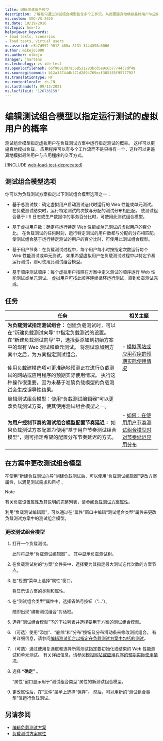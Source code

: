 ```yaml
---
title: 编辑测试组合模型
description: 了解如何通过测试组合模型包含多个工作流，从而更逼真地模拟最终用户与应用程序交互的方式。
ms.custom: SEO-VS-2020
ms.date: 10/19/2016
ms.topic: how-to
helpviewer_keywords:
- load tests, scenarios
- load tests, virtual users
ms.assetid: e3b7d952-9012-400a-8131-3444390a6066
author: mikejo5000
ms.author: mikejo
manager: jmartens
ms.technology: vs-ide-test
ms.openlocfilehash: 6bf9001d07a56d521283bcd5e9c6b7774437df48
ms.sourcegitcommit: b12a38744db371d2894769ecf305585f9577792f
ms.translationtype: HT
ms.contentlocale: zh-CN
ms.lasthandoff: 09/13/2021
ms.locfileid: "126736159"
---
```

# <a name="edit-test-mix-models-to-specify-the-probability-of-a-virtual-user-running-a-test"></a>编辑测试组合模型以指定运行测试的虚拟用户的概率

测试组合模型指定虚拟用户在负载测试方案中运行指定测试的概率。 这样可以更逼真地模拟负载。 应用程序可以有多个工作流而不是只得有一个，这样可以更逼真地模拟最终用户与应用程序的交互方式。

[!INCLUDE [web-load-test-deprecated](includes/web-load-test-deprecated.md)]

## <a name="test-mix-model-options"></a>测试组合模型选项

你可以为负载测试方案指定以下测试组合模型选项之一：

-  基于总测试数：确定虚拟用户启动测试迭代时运行的 Web 性能或单元测试。 在负载测试结束时，运行特定测试的次数与分配的测试分布相匹配。 使测试组合基于 IIS 日志或生产数据中的事务百分比时，可使用此测试组合模型。

-  基于虚拟用户数：确定将运行特定 Web 性能或单元测试的虚拟用户的百分比。 在负载测试的任何时刻，运行特定测试的用户数都与分配的分布相匹配。 使测试组合基于运行特定测试的用户的百分比时，可使用此测试组合模型。

-  基于用户节奏：在负载测试过程中，每个用户每小时按指定次数运行每个 Web 性能测试或单元测试。 如果希望虚拟用户在负载测试过程中以特定节奏运行测试，则可使用此测试组合模型。

-  基于顺序测试顺序：每个虚拟用户按照在方案中定义测试的顺序运行 Web 性能测试或单元测试。 虚拟用户可按此顺序连续循环运行测试，直到负载测试完成。

## <a name="tasks"></a>任务

|任务|相关主题|
|-|-----------------------|
|**为负载测试指定测试组合：** 创建负载测试时，可以在“新建负载测试向导”中指定负载测试的设置。 在“新建负载测试向导”中，选择要添加到初始方案中的现有 Web 测试和单元测试。 将测试添加到方案中之后，为方案指定测试组合。<br /><br /> 使用负载建模选项可更准确地预测正在进行负载测试的网站或应用程序的预期实际使用情况。 执行这种操作很重要，因为未基于准确负载模型的负载测试会生成误导性结果。|-   [模拟网站或应用程序的预期实际使用情况](../test/emulate-real-world-usage-of-a-web-site-in-a-load-test-using-test-mix-models.md)|
|编辑测试组合模型：使用“负载测试编辑器”可以更改负载测试方案，使其使用测试组合模型之一。||
|**为用户控制节奏的测试组合模型配置节奏延迟：** 如果负载测试方案配置为使用“基于用户节奏测试组合模型”，则可指定希望的配置分布节奏延迟的方式。|-   [如何：在使用用户节奏测试组合模型时对节奏延迟应用分布](../test/how-to-apply-distribution-to-pacing-delay-when-using-a-user-pace-test-mix-model.md)|

## <a name="change-the-test-mix-model-in-a-scenario"></a>在方案中更改测试组合模型

在使用“新建负载测试向导”创建负载测试后，可以使用“负载测试编辑器”更改方案属性，以满足测试需求和目标 。

> [!NOTE]
> 有关负载设置属性及其说明的完整列表，请参阅[负载测试方案属性](../test/load-test-scenario-properties.md)。

利用“负载测试编辑器”，可以通过在“属性”窗口中编辑“测试组合类型”属性来更改负载测试方案中的测试组合模型。

### <a name="to-change-the-test-mix-model"></a>更改测试组合模型

1. 打开一个负载测试。

     此时将显示“负载测试编辑器”  。 其中显示负载测试树。

2. 在负载测试树的“方案”文件夹中，选择要为其指定最大测试迭代次数的方案节点。

3. 在“视图”菜单上选择“属性”窗口。  

     将显示该方案的类别和属性。

4. 在“测试组合类型”属性中，选择省略号按钮（“…”）。

     随即出现“编辑测试组合”对话框。

5. 选择“测试组合模型”下的下拉列表并选择要用于方案的测试组合模型。

6. （可选）使用“添加”、“删除”和“分布”按钮及分布滑动条来修改测试组合。 有关详细信息，请参阅[编辑测试组合以指定在负载测试方案中包括的测试](../test/edit-the-test-mix-to-specify-which-web-browsers-types-in-a-load-test-scenario.md)。

7. （可选）通过使用复选框和选择所需测试指定要初始化或结束的 Web 性能测试和单元测试。 有关详细信息，请参阅[模拟网站或应用程序的预期实际使用情况](../test/emulate-real-world-usage-of-a-web-site-in-a-load-test-using-test-mix-models.md)。

8. 选择 **“确定”** 。

     “属性”窗口显示用于“测试组合类型”属性的新测试组合模型。

9. 更改属性后，在“文件”菜单上选择“保存”。 然后，可以用新的“测试组合类型”值运行负载测试。

## <a name="see-also"></a>另请参阅

- [编辑负载测试方案](../test/edit-load-test-scenarios.md)
- [负载测试方案属性](../test/load-test-scenario-properties.md)
